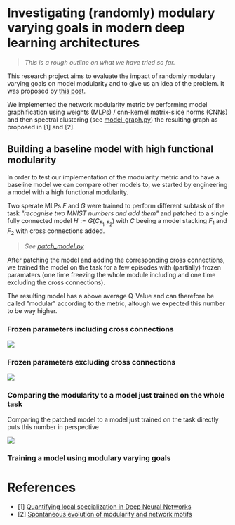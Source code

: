 # Investigating (randomly) modulary varying goals in modern deep learning architectures

> *This is a rough outline on what we have tried so far.*

This research project aims to evaluate the impact of randomly modulary varying goals on model modularity and to give us an idea of the problem. It was proposed by <a href="https://www.lesswrong.com/posts/99WtcMpsRqZcrocCd/ten-experiments-in-modularity-which-we-d-like-you-to-run">this post</a>.

We implemented the network modularity metric by performing model graphification using weights (MLPs) / cnn-kernel matrix-slice norms (CNNs) and then spectral clustering (see [model_graph.py](https://github.com/LuanAdemi/toumei/blob/master/toumei/misc/model_graph.py)) the resulting graph as proposed in [1] and [2].

## Building a baseline model with high functional modularity

In order to test our implementation of the modularity metric and to have a baseline model we can compare other models to, we started by engineering a model with a high functional modularity.

Two sperate MLPs $F$ and $G$ were trained to perform different subtask of the task *"recognise two MNIST numbers and add them"* and patched to a single fully connected model $H := G(C_{F_1,F_2})$ with $C$ beeing a model stacking $F_1$ and $F_2$ with cross connections added.

> *See [patch_model.py](https://github.com/LuanAdemi/toumei/blob/master/experiments/research/patch_model.py)*

After patching the model and adding the corresponding cross connections, we trained the model on the task for a few episodes with (partially) frozen paramaters (one time freezing the whole module including and one time excluding the cross connections).

The resulting model has a above average Q-Value and can therefore be called "modular" according to the metric, altough we expected this number to be way higher.

### Frozen parameters including cross connections

![](https://raw.githubusercontent.com/LuanAdemi/toumei/master/experiments/research/plots/patched_mlp.png)

### Frozen parameters excluding cross connections

![](https://raw.githubusercontent.com/LuanAdemi/toumei/master/experiments/research/plots/patched_mlp_param.png)


### Comparing the modularity to a model just trained on the whole task

Comparing the patched model to a model just trained on the task directly puts this number in perspective

![](https://raw.githubusercontent.com/LuanAdemi/toumei/master/experiments/research/plots/mlp.png)

### Training a model using modulary varying goals


# References
- [1] [Quantifying local specialization in Deep Neural Networks](https://arxiv.org/pdf/2110.08058.pdf)
- [2] [Spontaneous evolution of modularity and network motifs](https://www.pnas.org/doi/pdf/10.1073/pnas.0503610102)
